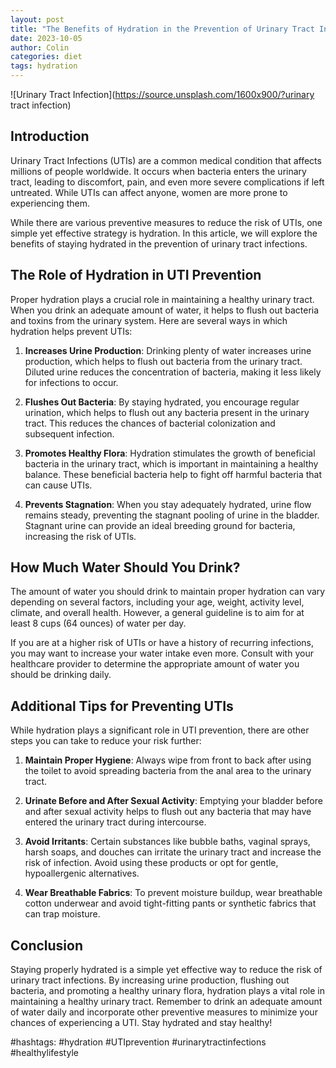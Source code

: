 ```yaml
---
layout: post
title: "The Benefits of Hydration in the Prevention of Urinary Tract Infections"
date: 2023-10-05
author: Colin
categories: diet
tags: hydration
---
```


![Urinary Tract Infection](https://source.unsplash.com/1600x900/?urinary tract infection)

## Introduction

Urinary Tract Infections (UTIs) are a common medical condition that affects millions of people worldwide. It occurs when bacteria enters the urinary tract, leading to discomfort, pain, and even more severe complications if left untreated. While UTIs can affect anyone, women are more prone to experiencing them.

While there are various preventive measures to reduce the risk of UTIs, one simple yet effective strategy is hydration. In this article, we will explore the benefits of staying hydrated in the prevention of urinary tract infections.

## The Role of Hydration in UTI Prevention

Proper hydration plays a crucial role in maintaining a healthy urinary tract. When you drink an adequate amount of water, it helps to flush out bacteria and toxins from the urinary system. Here are several ways in which hydration helps prevent UTIs:

1. **Increases Urine Production**: Drinking plenty of water increases urine production, which helps to flush out bacteria from the urinary tract. Diluted urine reduces the concentration of bacteria, making it less likely for infections to occur.

2. **Flushes Out Bacteria**: By staying hydrated, you encourage regular urination, which helps to flush out any bacteria present in the urinary tract. This reduces the chances of bacterial colonization and subsequent infection.

3. **Promotes Healthy Flora**: Hydration stimulates the growth of beneficial bacteria in the urinary tract, which is important in maintaining a healthy balance. These beneficial bacteria help to fight off harmful bacteria that can cause UTIs.

4. **Prevents Stagnation**: When you stay adequately hydrated, urine flow remains steady, preventing the stagnant pooling of urine in the bladder. Stagnant urine can provide an ideal breeding ground for bacteria, increasing the risk of UTIs.

## How Much Water Should You Drink?

The amount of water you should drink to maintain proper hydration can vary depending on several factors, including your age, weight, activity level, climate, and overall health. However, a general guideline is to aim for at least 8 cups (64 ounces) of water per day.

If you are at a higher risk of UTIs or have a history of recurring infections, you may want to increase your water intake even more. Consult with your healthcare provider to determine the appropriate amount of water you should be drinking daily.

## Additional Tips for Preventing UTIs

While hydration plays a significant role in UTI prevention, there are other steps you can take to reduce your risk further:

1. **Maintain Proper Hygiene**: Always wipe from front to back after using the toilet to avoid spreading bacteria from the anal area to the urinary tract.

2. **Urinate Before and After Sexual Activity**: Emptying your bladder before and after sexual activity helps to flush out any bacteria that may have entered the urinary tract during intercourse.

3. **Avoid Irritants**: Certain substances like bubble baths, vaginal sprays, harsh soaps, and douches can irritate the urinary tract and increase the risk of infection. Avoid using these products or opt for gentle, hypoallergenic alternatives.

4. **Wear Breathable Fabrics**: To prevent moisture buildup, wear breathable cotton underwear and avoid tight-fitting pants or synthetic fabrics that can trap moisture.

## Conclusion

Staying properly hydrated is a simple yet effective way to reduce the risk of urinary tract infections. By increasing urine production, flushing out bacteria, and promoting a healthy urinary flora, hydration plays a vital role in maintaining a healthy urinary tract. Remember to drink an adequate amount of water daily and incorporate other preventive measures to minimize your chances of experiencing a UTI. Stay hydrated and stay healthy!

#hashtags: #hydration #UTIprevention #urinarytractinfections #healthylifestyle